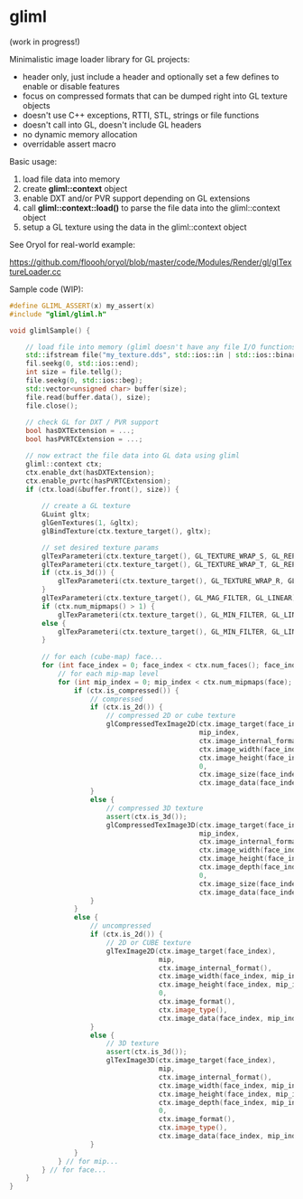 gliml
=====

(work in progress!)

Minimalistic image loader library for GL projects:

- header only, just include a header and optionally set a few defines to enable or disable features
- focus on compressed formats that can be dumped right into GL texture objects
- doesn't use C++ exceptions, RTTI, STL, strings or file functions
- doesn't call into GL, doesn't include GL headers
- no dynamic memory allocation
- overridable assert macro


Basic usage:

1. load file data into memory
2. create **gliml::context** object 
3. enable DXT and/or PVR support depending on GL extensions
3. call **gliml::context::load()** to parse the file data into the gliml::context object
4. setup a GL texture using the data in the gliml::context object

See Oryol for real-world example:

https://github.com/floooh/oryol/blob/master/code/Modules/Render/gl/glTextureLoader.cc

Sample code (WIP):

```cpp
#define GLIML_ASSERT(x) my_assert(x)
#include "gliml/gliml.h"

void glimlSample() {

    // load file into memory (gliml doesn't have any file I/O functions)
    std::ifstream file("my_texture.dds", std::ios::in | std::ios::binary);
    fil.seekg(0, std::ios::end);
    int size = file.tellg();
    file.seekg(0, std::ios::beg);
    std::vector<unsigned char> buffer(size);
    file.read(buffer.data(), size);
    file.close();
    
    // check GL for DXT / PVR support
    bool hasDXTExtension = ...;
    bool hasPVRTCExtension = ...;

    // now extract the file data into GL data using gliml
    gliml::context ctx;
    ctx.enable_dxt(hasDXTExtension);   
    ctx.enable_pvrtc(hasPVRTCExtension);
    if (ctx.load(&buffer.front(), size)) {
        
        // create a GL texture
        GLuint gltx;
        glGenTextures(1, &gltx);
        glBindTexture(ctx.texture_target(), gltx);

        // set desired texture params
        glTexParameteri(ctx.texture_target(), GL_TEXTURE_WRAP_S, GL_REPEAT);
        glTexParameteri(ctx.texture_target(), GL_TEXTURE_WRAP_T, GL_REPEAT);
        if (ctx.is_3d()) {
            glTexParameteri(ctx.texture_target(), GL_TEXTURE_WRAP_R, GL_REPEAT);
        }
        glTexParameteri(ctx.texture_target(), GL_MAG_FILTER, GL_LINEAR);
        if (ctx.num_mipmaps() > 1) {
            glTexParameteri(ctx.texture_target(), GL_MIN_FILTER, GL_LINEAR_MIPMAP_LINEAR);
        else {
            glTexParameteri(ctx.texture_target(), GL_MIN_FILTER, GL_LINEAR);
        }
  
        // for each (cube-map) face...
        for (int face_index = 0; face_index < ctx.num_faces(); face_index++) {
            // for each mip-map level
            for (int mip_index = 0; mip_index < ctx.num_mipmaps(face); mip_index++) {
                if (ctx.is_compressed()) {
                    // compressed
                    if (ctx.is_2d()) {
                        // compressed 2D or cube texture
                        glCompressedTexImage2D(ctx.image_target(face_index),
                                               mip_index,
                                               ctx.image_internal_format(),
                                               ctx.image_width(face_index, mip_index),
                                               ctx.image_height(face_index, mip_index),
                                               0,
                                               ctx.image_size(face_index, mip_index),
                                               ctx.image_data(face_index, mip_index));
                    }
                    else {
                        // compressed 3D texture
                        assert(ctx.is_3d());
                        glCompressedTexImage3D(ctx.image_target(face_index),
                                               mip_index,
                                               ctx.image_internal_format(),
                                               ctx.image_width(face_index, mip_index),
                                               ctx.image_height(face_index, mip_index),
                                               ctx.image_depth(face_index, mip_index),
                                               0,
                                               ctx.image_size(face_index, mip_index),
                                               ctx.image_data(face_index, mip_index));
                    }
                }
                else {
                    // uncompressed
                    if (ctx.is_2d()) {
                        // 2D or CUBE texture
                        glTexImage2D(ctx.image_target(face_index),
                                     mip,
                                     ctx.image_internal_format(),
                                     ctx.image_width(face_index, mip_index),
                                     ctx.image_height(face_index, mip_index),
                                     0,
                                     ctx.image_format(),
                                     ctx.image_type(),
                                     ctx.image_data(face_index, mip_index));
                    }
                    else {
                        // 3D texture
                        assert(ctx.is_3d());
                        glTexImage3D(ctx.image_target(face_index),
                                     mip,
                                     ctx.image_internal_format(),
                                     ctx.image_width(face_index, mip_index),
                                     ctx.image_height(face_index, mip_index),
                                     ctx.image_depth(face_index, mip_index),
                                     0,
                                     ctx.image_format(),
                                     ctx.image_type(),
                                     ctx.image_data(face_index, mip_index));
                    }
                }
            } // for mip...
        } // for face...
    }
}
```

